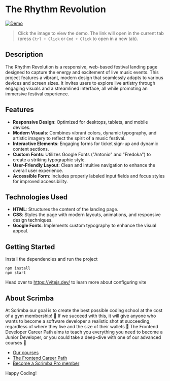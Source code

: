 # The Rhythm Revolution

[![Demo](https://github.com/user-attachments/assets/c212c142-3da3-453c-9141-729c24eab1f9)](https://funny-moonbeam-fb628f.netlify.app/)

> Click the image to view the demo. The link will open in the current tab (press `Ctrl + Click` or `Cmd + Click` to open in a new tab).

## Description
The Rhythm Revolution is a responsive, web-based festival landing page designed to capture the energy and excitement of live music events. This project features a vibrant, modern design that seamlessly adapts to various devices and screen sizes. It invites users to explore live artistry through engaging visuals and a streamlined interface, all while promoting an immersive festival experience.

## Features

- **Responsive Design**: Optimized for desktops, tablets, and mobile devices.
- **Modern Visuals**: Combines vibrant colors, dynamic typography, and artistic imagery to reflect the spirit of a music festival.
- **Interactive Elements**: Engaging forms for ticket sign-up and dynamic content sections.
- **Custom Fonts**: Utilizes Google Fonts ("Antonio" and "Fredoka") to create a striking typographic style.
- **User-Friendly Layout**: Clean and intuitive navigation to enhance the overall user experience.
- **Accessible Form**: Includes properly labeled input fields and focus styles for improved accessibility.

## Technologies Used

- **HTML**: Structures the content of the landing page.
- **CSS**: Styles the page with modern layouts, animations, and responsive design techniques.
- **Google Fonts**: Implements custom typography to enhance the visual appeal.

## Getting Started
Install the dependencies and run the project
```
npm install
npm start
```

Head over to https://vitejs.dev/ to learn more about configuring vite
## About Scrimba

At Scrimba our goal is to create the best possible coding school at the cost of a gym membership! 💜
If we succeed with this, it will give anyone who wants to become a software developer a realistic shot at succeeding, regardless of where they live and the size of their wallets 🎉
The Frontend Developer Career Path aims to teach you everything you need to become a Junior Developer, or you could take a deep-dive with one of our advanced courses 🚀

- [Our courses](https://scrimba.com/allcourses)
- [The Frontend Career Path](https://scrimba.com/learn/frontend)
- [Become a Scrimba Pro member](https://scrimba.com/pricing)

Happy Coding!
